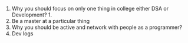 1. Why you should focus on only one thing in college either DSA or Development?
	1. 
2. Be a master at a particular thing
3. Why you should be active and network with people as a programmer?
4. Dev logs
